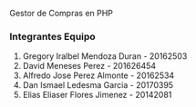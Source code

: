 Gestor de Compras en PHP 
### Integrantes Equipo 

1. Gregory Iralbel Mendoza Duran - 20162503
2. David Meneses Perez - 201626454
3. Alfredo Jose Perez Almonte - 20162534
4. Dan Ismael Ledesma Garcia - 20170395
5. Elias  Eliaser Flores Jimenez - 20142081 
